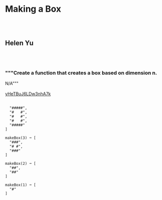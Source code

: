 # Making a Box
<br><br>
## Helen Yu
<br><br>
### """Create a function that creates a box based on dimension n.
N/A"""
<br><br>
[yHeTBuJ6LDw3nhA7k](https://edabit.com/challenge/yHeTBuJ6LDw3nhA7k)
<br><br>
```makeBox(5) ➞ [
  "#####",
  "#   #",
  "#   #",
  "#   #",
  "#####"
]

makeBox(3) ➞ [
  "###",
  "# #",
  "###"
]

makeBox(2) ➞ [
  "##",
  "##"
]

makeBox(1) ➞ [
  "#"
]
```

<br><br>
